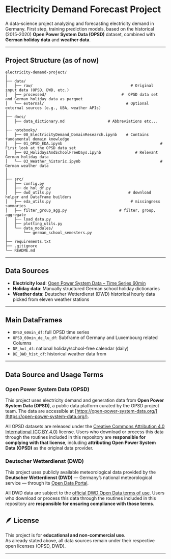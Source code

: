#  Electricity Demand Forecast Project

A data-science project analyzing and forecasting electricity demand in Germany. First step, training prediction models, based on the historical (2015-2020) **Open Power System Data (OPSD)** dataset, combined with  **German holiday data** and **weather data**.

---

## Project Structure (as of now)

```
electricity-demand-project/
│
├── data/
│   ├── raw/                                           # Original input data (OPSD, DWD, etc.)
│   ├── processed/                                 #  OPSD data set and German holiday data as parquet
│   └── external/                                    # Optional external sources (e.g., UBA, weather APIs)
│
├── docs/
│   ├── data_dictionary.md                   # Abbreviations etc...
│
├── notebooks/
│   ├── 00_ElectricityDemand_DomainResearch.ipynb    # Contains fundamental domain knowledge
│   ├── 01_OPSD_EDA.ipynb                                           # First look at the OPSD data set
│   ├── 02_HolidaysAndSchoolFreeDays.ipynb               # Relevant German holiday data
│   └── 03_Weather_historic.ipynb                                   # German weather data
│   
│
├── src/
│   ├── config.py
│   ├── de_hol_df.py
│   ├── dwd_utils.py                                  # download helper and DataFrame builders
│   ├── eda_utils.py                                   # missingness summaries
│   ├── filter_group_agg.py                       # filter, group, aggregate
│   ├── load_data.py
│   ├── plotting_utils.py
│   └── data_modules/
│       └── german_school_semesters.py
│
├── requirements.txt
├── .gitignore
└── README.md
```

---

## Data Sources

- **Electricity load**: [Open Power System Data – Time Series 60min](https://data.open-power-system-data.org/time_series/)  
- **Holiday data**: Manually structured German school holiday dictionaries  
 - **Weather data**: Deutscher Wetterdienst (DWD) historical hourly data picked from eleven weather stations  


---

## Main DataFrames

- `OPSD_60min_df`: full OPSD time series
- `OPSD_60min_de_lu_df`: Subframe of Germany and Luxembourg related Columns
- `DE_hol_df`: national holiday/school-free calendar (daily)
- `DE_DWD_hist_df`: historical weather data from 

---

##  Data Source and Usage Terms

### Open Power System Data (OPSD)

This project uses electricity demand and generation data from **Open Power System Data (OPSD)**, a public data platform curated by the OPSD project team.
The data are accessible at [https://open-power-system-data.org/](https://open-power-system-data.org/).

All OPSD datasets are released under the [Creative Commons Attribution 4.0 International (CC BY 4.0)](https://creativecommons.org/licenses/by/4.0/) license. Users who download or process this data through the routines included in this repository are **responsible for complying with that license**, including **attributing Open Power System Data (OPSD)** as the original data provider.

### Deutscher Wetterdienst (DWD)

This project uses publicly available meteorological data provided by the **Deutscher Wetterdienst (DWD)** — Germany’s national meteorological service — through its [Open Data Portal](https://opendata.dwd.de/climate_environment/CDC/).

All DWD data are subject to the [official DWD Open Data terms of use](https://www.dwd.de/EN/service/copyright/copyright_artikel.html). Users who download or process this data through the routines included in this repository are **responsible for ensuring compliance with those terms**.


## 🪶 License

This project is for **educational and non-commercial use**.  
As already stated above, all data sources remain under their respective open licenses (OPSD, DWD).

---

